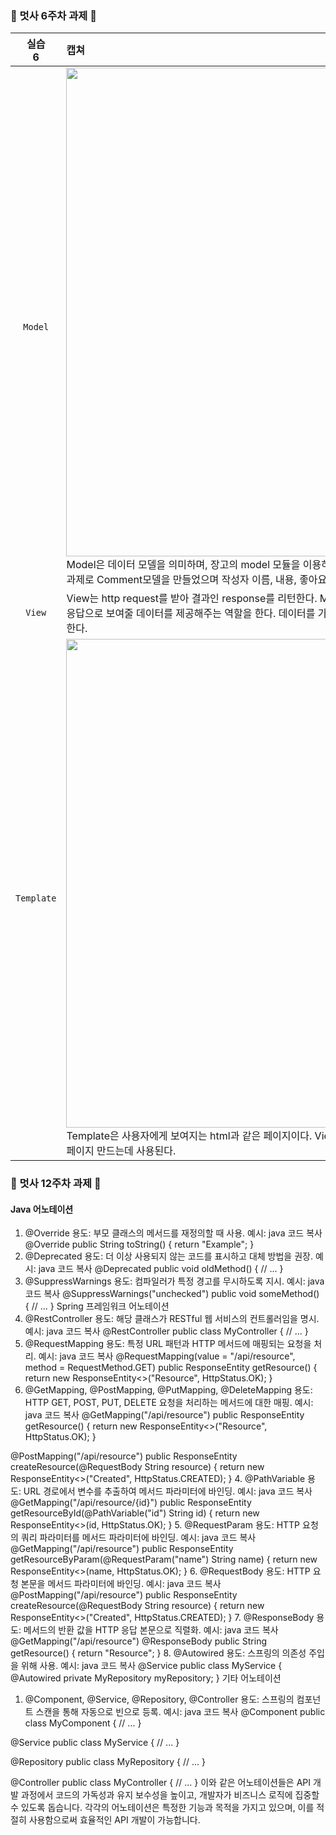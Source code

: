 <br><br>
### 🦁 멋사 6주차 과제 🦁

| 실습 <br> 6 | 캡쳐 | 
|:------:|:------|
|`Model`| <img width="782" src="https://github.com/Likelion-at-SMWU-12th/LeeHyoRim/assets/127765134/43ea0127-c049-4060-a413-ce315195efad"> <br>Model은 데이터 모델을 의미하며, 장고의 model 모듈을 이용하여 DB의 테이블과 일치하는 데이터 구조를 정의한다. <br> 과제로 Comment모델을 만들었으며 작성자 이름, 내용, 좋아요 수, 싫어요 수가 요소로 포함 됨.|
|`View`| View는 http request를 받아 결과인 response를 리턴한다. Model을 통해 필요한 데이터에 접근해 Template에게 응답으로 보여줄 데이터를 제공해주는 역할을 한다. 데이터를 가공하는 로직은 views.py 파일에서 코드를 작성해 처리한다.|
|`Template`|  <img width="782" src="https://github.com/Likelion-at-SMWU-12th/LeeHyoRim/assets/127765134/3ad4688e-cb3c-4acc-b07b-f1f6bbc72719"> <br>Template은 사용자에게 보여지는 html과 같은 페이지이다. View로부터 전달된 데이터를 템플릿에 적용하여 동적 웹 페이지 만드는데 사용된다. |

### 🦁 멋사 12주차 과제 🦁
#### Java 어노테이션
1. @Override
용도: 부모 클래스의 메서드를 재정의할 때 사용.
예시:
java
코드 복사
@Override
public String toString() {
    return "Example";
}
2. @Deprecated
용도: 더 이상 사용되지 않는 코드를 표시하고 대체 방법을 권장.
예시:
java
코드 복사
@Deprecated
public void oldMethod() {
    // ...
}
3. @SuppressWarnings
용도: 컴파일러가 특정 경고를 무시하도록 지시.
예시:
java
코드 복사
@SuppressWarnings("unchecked")
public void someMethod() {
    // ...
}
Spring 프레임워크 어노테이션
1. @RestController
용도: 해당 클래스가 RESTful 웹 서비스의 컨트롤러임을 명시.
예시:
java
코드 복사
@RestController
public class MyController {
    // ...
}
2. @RequestMapping
용도: 특정 URL 패턴과 HTTP 메서드에 매핑되는 요청을 처리.
예시:
java
코드 복사
@RequestMapping(value = "/api/resource", method = RequestMethod.GET)
public ResponseEntity<String> getResource() {
    return new ResponseEntity<>("Resource", HttpStatus.OK);
}
3. @GetMapping, @PostMapping, @PutMapping, @DeleteMapping
용도: HTTP GET, POST, PUT, DELETE 요청을 처리하는 메서드에 대한 매핑.
예시:
java
코드 복사
@GetMapping("/api/resource")
public ResponseEntity<String> getResource() {
    return new ResponseEntity<>("Resource", HttpStatus.OK);
}

@PostMapping("/api/resource")
public ResponseEntity<String> createResource(@RequestBody String resource) {
    return new ResponseEntity<>("Created", HttpStatus.CREATED);
}
4. @PathVariable
용도: URL 경로에서 변수를 추출하여 메서드 파라미터에 바인딩.
예시:
java
코드 복사
@GetMapping("/api/resource/{id}")
public ResponseEntity<String> getResourceById(@PathVariable("id") String id) {
    return new ResponseEntity<>(id, HttpStatus.OK);
}
5. @RequestParam
용도: HTTP 요청의 쿼리 파라미터를 메서드 파라미터에 바인딩.
예시:
java
코드 복사
@GetMapping("/api/resource")
public ResponseEntity<String> getResourceByParam(@RequestParam("name") String name) {
    return new ResponseEntity<>(name, HttpStatus.OK);
}
6. @RequestBody
용도: HTTP 요청 본문을 메서드 파라미터에 바인딩.
예시:
java
코드 복사
@PostMapping("/api/resource")
public ResponseEntity<String> createResource(@RequestBody String resource) {
    return new ResponseEntity<>("Created", HttpStatus.CREATED);
}
7. @ResponseBody
용도: 메서드의 반환 값을 HTTP 응답 본문으로 직렬화.
예시:
java
코드 복사
@GetMapping("/api/resource")
@ResponseBody
public String getResource() {
    return "Resource";
}
8. @Autowired
용도: 스프링의 의존성 주입을 위해 사용.
예시:
java
코드 복사
@Service
public class MyService {
    @Autowired
    private MyRepository myRepository;
}
기타 어노테이션
1. @Component, @Service, @Repository, @Controller
용도: 스프링의 컴포넌트 스캔을 통해 자동으로 빈으로 등록.
예시:
java
코드 복사
@Component
public class MyComponent {
    // ...
}

@Service
public class MyService {
    // ...
}

@Repository
public class MyRepository {
    // ...
}

@Controller
public class MyController {
    // ...
}
이와 같은 어노테이션들은 API 개발 과정에서 코드의 가독성과 유지 보수성을 높이고, 개발자가 비즈니스 로직에 집중할 수 있도록 돕습니다. 각각의 어노테이션은 특정한 기능과 목적을 가지고 있으며, 이를 적절히 사용함으로써 효율적인 API 개발이 가능합니다.
